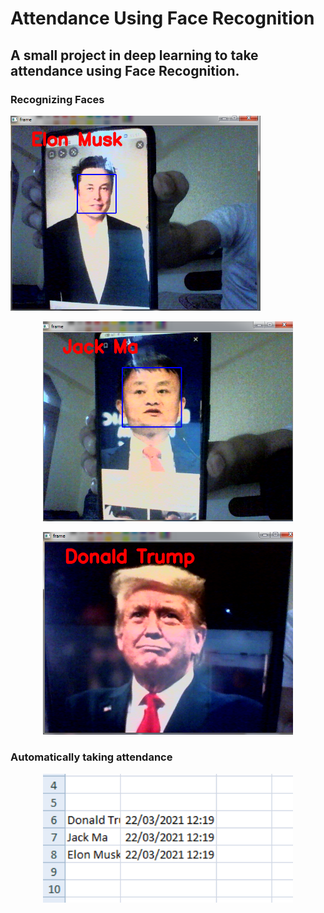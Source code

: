 # Attendance Using Face Recognition

<h2>A small project in deep learning to take attendance using Face Recognition.</h2>                                                                                                         
<p></p>
<h3>Recognizing Faces</h3> 

<span>
  <img src="elon.png" width="400">
<span>

<p align="center">
  <img src="Jack Ma.png" width="400">
</p>

<p align="center">
  <img src="Donald Trump.png" width="400">
</p>
<h3> Automatically taking attendance</h3>
<p align="center">
  <img src="final.png" width="400">
</p>
